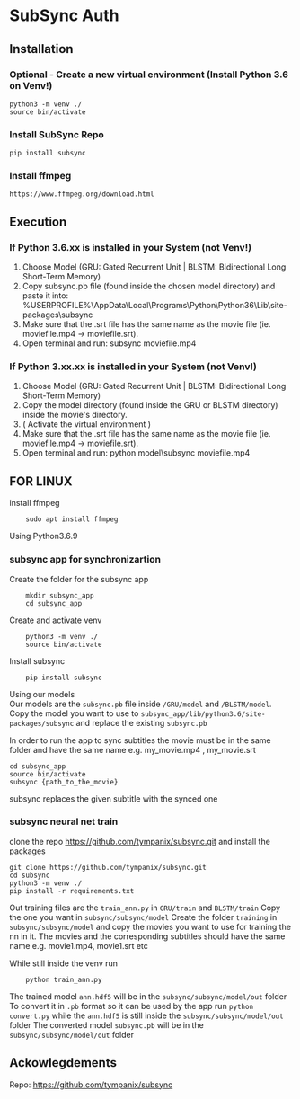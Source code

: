 # SubSync Auth

## Installation
    
### Optional - Create a new virtual environment (Install Python 3.6 on Venv!)
    python3 -m venv ./
    source bin/activate
    
### Install SubSync Repo
    pip install subsync

### Install ffmpeg
    https://www.ffmpeg.org/download.html

## Execution

### If Python 3.6.xx is installed in your System (not Venv!)

1. Choose Model (GRU: Gated Recurrent Unit | BLSTM: Bidirectional Long Short-Term Memory)
2. Copy subsync.pb file (found inside the chosen model directory) and paste it into:
    %USERPROFILE%\AppData\Local\Programs\Python\Python36\Lib\site-packages\subsync
4. Make sure that the .srt file has the same name as the movie file (ie. moviefile.mp4 -> moviefile.srt).
3. Open terminal and run: 
        subsync moviefile.mp4

### If Python 3.xx.xx is installed in your System (not Venv!) 

1. Choose Model (GRU: Gated Recurrent Unit | BLSTM: Bidirectional Long Short-Term Memory)
2. Copy the model directory (found inside the GRU or BLSTM directory) inside the movie's directory.
3. ( Activate the virtual environment )
4. Make sure that the .srt file has the same name as the movie file (ie. moviefile.mp4 -> moviefile.srt).
5. Open terminal and run: 
        python model\subsync moviefile.mp4


## FOR LINUX

install ffmpeg
        
        sudo apt install ffmpeg
        

Using Python3.6.9


### subsync app for synchronizartion

Create the folder for the subsync app
        
        mkdir subsync_app
        cd subsync_app
Create and activate venv
        
        python3 -m venv ./
        source bin/activate
Install subsync
    
        pip install subsync

Using our models  
Our models are the `subsync.pb` file inside `/GRU/model` and `/BLSTM/model`.
Copy the model you want to use to `subsync_app/lib/python3.6/site-packages/subsync`
and replace the existing `subsync.pb`

In order to run the app to sync subtitles the movie must be in the same folder and have the same name
e.g.  my_movie.mp4 , my_movie.srt

    cd subsync_app
    source bin/activate
    subsync {path_to_the_movie}
subsync replaces the given subtitle with the synced one

### subsync neural net train

clone the repo https://github.com/tympanix/subsync.git and install the packages

    git clone https://github.com/tympanix/subsync.git
    cd subsync
    python3 -m venv ./
    pip install -r requirements.txt
   
Out training files are the `train_ann.py` in `GRU/train` and `BLSTM/train`
Copy the one you want in `subsync/subsync/model`
Create the folder `training` in `subsync/subsync/model` and copy the movies you want to use for training the nn in it.
The movies and the corresponding subtitles should have the same name e.g. movie1.mp4, movie1.srt etc

While still inside the venv run
    
        python train_ann.py 
The trained model `ann.hdf5` will be in the `subsync/subsync/model/out` folder
To convert it in `.pb` format so it can be used by the app run  `python convert.py` while the `ann.hdf5` is still inside the
`subsync/subsync/model/out` folder
The converted model `subsync.pb` will be in the `subsync/subsync/model/out` folder


## Ackowlegdements
Repo: https://github.com/tympanix/subsync
